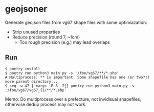 # geojsoner

Generate geojson files from vg67 shape files with some optimiazation:

- Strip unused properties
- Reduce precision (round 7, ~1cm)
  - Too rough precision (e.g.) may lead overlaps

## Run

```
$ poetry install
$ poetry run python3 main.py -s '/foo/vg67/**/*.shp'
# Multiprocess; ** is important. Some shapefile has one (or two?!) more parent directory...
$ seq -w 47 | xargs -P 8 -I{} poetry run python3 main.py -s '/foo/vg67/vg67_{}/**/*.shp'
```

Memo: Do multiprocess over a prefecture, not invidisual shapefiles, otherwise dedup process may not work.
